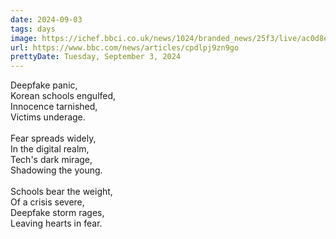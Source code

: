 ```yaml
---
date: 2024-09-03
tags: days
image: https://ichef.bbci.co.uk/news/1024/branded_news/25f3/live/ac0d8ec0-6929-11ef-b43e-6916dcba5cbf.jpg
url: https://www.bbc.com/news/articles/cpdlpj9zn9go
prettyDate: Tuesday, September 3, 2024
---
```

Deepfake panic,<br>Korean schools engulfed,<br>Innocence tarnished,<br>Victims underage.<br><br>Fear spreads widely,<br>In the digital realm,<br>Tech's dark mirage,<br>Shadowing the young.<br><br>Schools bear the weight,<br>Of a crisis severe,<br>Deepfake storm rages,<br>Leaving hearts in fear.